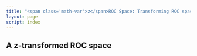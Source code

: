 ```yaml
---
title: "<span class='math-var'>z</span>ROC Space: Transforming ROC space"
layout: page
script: index
---
```


## A <span class="math-var">z</span>-transformed ROC space

<sdt-example-interactive>
  <sdt-control z-roc></sdt-control>
  <roc-space interactive z-roc point="all" iso-d="all" iso-c="all"></roc-space>
  <sdt-table interactive display="accuracy" hits="80" misses="20"
    false-alarms="10" correct-rejections="90"></sdt-table>
  <sdt-model interactive threshold bias distributions sensitivity color="outcome"></sdt-model>
</sdt-example-interactive>

<sdt-example-interactive>
  <sdt-control z-roc></sdt-control>
  <roc-space z-roc contour="sensitivity" point="none" iso-d="none" iso-c="none"></roc-space>
  <roc-space z-roc contour="bias" point="none" iso-d="none" iso-c="none"></roc-space>
  <roc-space z-roc contour="accuracy" point="none" iso-d="none" iso-c="none"></roc-space>
</sdt-example-interactive>
